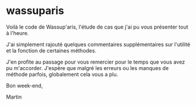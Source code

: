 # wassuparis

Voilà le code de Wassup'aris, l'étude de cas que j'ai pu vous présenter tout à l'heure. 

J'ai simplement rajouté quelques commentaires supplémentaires sur l'utilité et la fonction de certaines méthodes. 


J'en profite au passage pour vous remercier pour le temps que vous avez pu m'accorder. J'espère que malgré les erreurs ou les manques de méthode parfois, globalement cela vous a plu.

Bon week-end,

Martin
